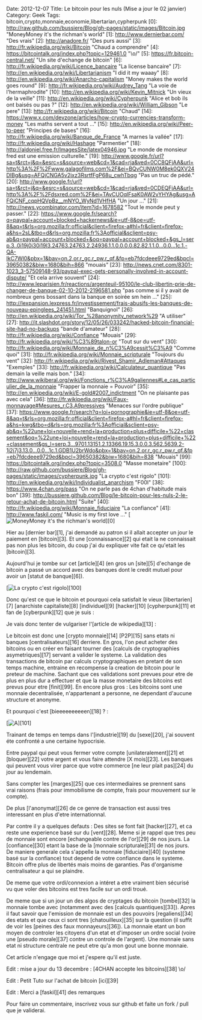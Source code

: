 Date: 2012-12-07
Title: Le bitcoin pour les nuls (Mise a jour le 02 janvier)
Category: Geek
Tags: bitcoin,crypto,monnaie,economie,libertarian,cypherpunk
[0]: http://raw.github.com/bussiere/Blog/gh-pages/static/images/Bitcoin.jpg  "MoneyMoney it's the richman's world"
[1]: http://www.dernierbar.com/ "Des vrais"
[2]: http://anadore.fr/ "Des purs aussi"
[3]: http://fr.wikipedia.org/wiki/Bitcoin "Chaud a comprendre"
[4]: https://bitcointalk.org/index.php?topic=129461.0 "\o/"
[5]: https://fr.bitcoin-central.net/ "Un site d'echange de bitcoin"
[6]: http://fr.wikipedia.org/wiki/Licence_bancaire "La license bancaire"
[7]: http://en.wikipedia.org/wiki/Libertarianism "I did it my waaay"
[8]: http://en.wikipedia.org/wiki/Anarcho-capitalism "Money makes the world goes round"
[9]: http://fr.wikipedia.org/wiki/Audrey_Tang "La voie de l'hermaphrodite"
[10]: http://en.wikipedia.org/wiki/Kevin_Mitnick "Un vieux de la veille"
[11]: http://en.wikipedia.org/wiki/Cypherpunk "Alice et bob ils ont baisés ou pas ?"
[12]: http://en.wikipedia.org/wiki/William_Gibson "Le pere"
[13]: http://fr.wikipedia.org/wiki/Bitcoin "Chaud"
[14]: https://www.x.com/devzone/articles/how-crypto-currencies-transform-money "Les maths servent a tout ..."
[15]: http://en.wikipedia.org/wiki/Peer-to-peer "Principes de bases"
[16]: http://fr.wikipedia.org/wiki/Banque_de_France "A marnes la vallée"
[17]: http://fr.wikipedia.org/wiki/Hashage "Parmentier"
[18]: http://aldoniel.free.fr/ImagesSite/latex04946.jpg "Le monde de monsieur fred est une emission culturelle."
[19]: http://www.google.fr/url?sa=t&rct=j&q=&esrc=s&source=web&cd=1&cad=rja&ved=0CC8QFjAA&url=http%3A%2F%2Fwww.galagofilms.com%2F&ei=BQvCUNW0M8ek0QXV24DIBg&usg=AFQjCNGA5v2jxz3RsrtfFgP68u_cwhTbqg "Pas un truc de pédé."
[20]: http://www.google.fr/url?sa=t&rct=j&q=&esrc=s&source=web&cd=1&cad=rja&ved=0CDEQFjAA&url=http%3A%2F%2Fdsxred.com%2F&ei=TAvCUOqlFsaK0AW2vYHYAg&usg=AFQjCNF_cqpHQVpBz__mNYO_WyNd1VHfHA "Un jour ..."
[21]: http://news.ycombinator.com/item?id=1678582 "Tout le monde peut y passer."
[22]: https://www.google.fr/search?q=paypal+account+blocked+hackernews&ie=utf-8&oe=utf-8&aq=t&rls=org.mozilla:fr:official&client=firefox-a#hl=fr&client=firefox-a&hs=2sL&tbo=d&rls=org.mozilla:fr%3Aofficial&sclient=psy-ab&q=paypal+account+blocked+&oq=paypal+account+blocked+&gs_l=serp.3..0i19j0i30i19l3.24763.24763.2.24936.1.1.0.0.0.0.82.82.1.1.0...0.0...1c.1.-QA-IkC7Wl0&pbx=1&bav=on.2,or.r_gc.r_pw.r_qf.&fp=eb7fdcdeee9729ed&bpcl=39650382&biw=1680&bih=866 "mouais"
[23]: http://news.cnet.com/8301-1023_3-57509148-93/paypal-exec-gets-personally-involved-in-account-dispute/ "Et cela arrive souvent"
[24]: http://www.leparisien.fr/reactions/argenteuil-95100/le-club-libertin-prie-de-changer-de-banque-02-10-2012-2196581.php "pas comme si il y avait de nombreux gens bossant dans la banque en soirée sm hein ..."
[25]: http://lexpansion.lexpress.fr/investissement/frais-abusifs-les-banques-de-nouveau-epinglees_241451.html "Banquignol"
[26]: http://en.wikipedia.org/wiki/Tor_%28anonymity_network%29 "A utiliser"
[27]: http://it.slashdot.org/story/12/05/26/033242/hacked-bitcoin-financial-site-had-no-backups "bande d'amateur"
[28]: http://fr.wikipedia.org/wiki/Confiance "Mouais"
[29]: http://fr.wikipedia.org/wiki/%C3%89talon-or "Tout sur du vent"
[30]: http://fr.wikipedia.org/wiki/Monnaie_de_n%C3%A9cessit%C3%A9 "Comme quoi"
[31]: http://fr.wikipedia.org/wiki/Monnaie_scripturale "Toujours du vent"
[32]: http://fr.wikipedia.org/wiki/Rivest_Shamir_Adleman#Attaques "Exemples"
[33]: http://fr.wikipedia.org/wiki/Calculateur_quantique "Pas demain la veille mais bon."
[34]: http://www.wikiberal.org/wiki/Fonctions_r%C3%A9galiennes#Le_cas_particulier_de_la_monnaie "Frapper la monnaie = Pouvoir"
[35]: http://en.wikipedia.org/wiki/E-gold#2007_indictment "On ne plaisante pas avec cela"
[36]: http://fr.wikipedia.org/wiki/Faux-monnayage#Mesures_r.C3.A9pressives "Menaces sur l'ordre publique"
[37]: https://www.google.fr/search?q=loi+pornographie&ie=utf-8&oe=utf-8&aq=t&rls=org.mozilla:fr:official&client=firefox-a#hl=fr&client=firefox-a&hs=kwg&tbo=d&rls=org.mozilla:fr%3Aofficial&sclient=psy-ab&q=%22une+loi+nouvelle+rend+la+production+plus+difficile+%22+classement&oq=%22une+loi+nouvelle+rend+la+production+plus+difficile+%22+classement&gs_l=serp.3...9701.13151.2.13366.19.15.3.0.0.3.562.5639.2-1j2j7j3.13.0...0.0...1c.1.GDB1U2brWdo&pbx=1&bav=on.2,or.r_gc.r_pw.r_qf.&fp=eb7fdcdeee9729ed&bpcl=39650382&biw=1680&bih=838 "Mouais"
[99]: https://bitcointalk.org/index.php?topic=3508.0 "Masse monetaire"
[100]: http://raw.github.com/bussiere/Blog/gh-pages/static/images/cypherpunk.jpg  "La crypto c'est rigolo"
[101]: http://en.wikipedia.org/wiki/Individualist_anarchism "F00l"
[38]: https://www.4chan.org/pass "On ne parle pas de 4chan d'habitude mais bon"
[39]: http://bussiere.github.com/Blog/le-bitcoin-pour-les-nuls-2-le-retour-achat-de-bitcoin.html "Suite"
[40]: http://fr.wikipedia.org/wiki/Monnaie_fiduciaire "La confiance"
[41]: http://www.faskil.com/ "Music is my first love ..."
[![MoneyMoney it's the richman's world](http://raw.github.com/bussiere/Blog/gh-pages/static/images/Bitcoin_thumb.jpg)][0]

Hier au [dernier bar][1], j'ai demandé au patron si il allait accepter un jour le paiement en [bitcoin][3].
Et une [connaissance][2] qui etait la ne connaissait pas non plus les bitcoin, du coup j'ai du expliquer vite fait ce qu'etait les [bitcoin][3].

Aujourd'hui je tombe sur cet [article][4] (en gros un [site][5] d'echange de bitcoin a passé un accord avec des banques dont le credit mutuel pour avoir un [statut de banque][6]).

[![La crypto c'est rigolo](http://raw.github.com/bussiere/Blog/gh-pages/static/images/cypherpunk_thumb.jpg)][100]

Donc qu'est ce que le bitcoin et pourquoi cela satisfait le vieux [libertarien][7] [anarchiste capitaliste][8] [individuel][9] [hacker][10] [cypherpunk][11] et fan de [cyberpunk][12] que je suis :

Je vais donc tenter de vulgariser l'[article de wikipedia][13] :

Le bitcoin est donc une [crypto monnaie][14] [P2P][15] sans etats ni banques [centralisateurs][16] derriere.
En gros, l'on peut acheter des bitcoins ou en créer en faisant tourner des [calculs de cryptographies asymetriques][17] servant a valider le systeme.
La validation des transactions de bitcoin par calculs cryptographiques en pretant de son temps machine, entraine en recompense la creation de bitcoin pour le preteur de machine.
Sachant que ces validations sont prevues pour etre de plus en plus dur a effectuer et que la masse monetaire des bitcoins est prevus pour etre [finit][99].
En encore plus gros : Les bitcoins sont une monnaie decentralisée, n'appartenant a personne, ne dependant d'aucune structure et anonyme.

Et pourquoi c'est [bieeeeeeeeeen][18] ? :

[![A](http://raw.github.com/bussiere/Blog/gh-pages/static/images/200px-Mutualismo_thumb.jpg)][101]

Trainant de temps en temps dans l'[industrie][19] du [sexe][20], j'ai souvent éte confronté a une certaine hypocrisie.

Entre paypal qui peut vous fermer votre compte [unilateralement][21] et [bloquer][22] votre argent et vous faire attendre [X mois][23].
Les banques qui peuvent vous virer parce que votre commerce [ne leur plait pas][24] du jour au lendemain.

Sans compter les [marges][25] que ces intermediaires se prennent sans vrai raisons (frais pour immobilisme de compte, frais pour mouvement sur le compte).

De plus [l'anonymat][26] de ce genre de transaction est aussi tres interessant en plus d'etre internationnal.

Par contre il y a quelques defauts :
Des sites se font fait [hacker][27], et ca reste une experience basé sur du [vent][28]. Meme si je rappel que tres peu de monnaie sont encore [echangeable contre de l'or][29] de nos jours.
La [confiance][30] etant la base de la [monnaie scripturale][31] de nos jours.
De maniere generale cela s'appelle la monnaie [fiduciaire][40] (systeme basé sur la confiance) tout depend de votre confiance dans le systeme.
Bitcoin offre plus de libertés mais moins de garanties. Pas d'organisme centralisateur a qui se plaindre.

De meme que votre ordi/connexion a intéret a etre vraiment bien sécurisé vu que voler des bitcoins est tres facile sur un ordi troué.

De meme que si un jour un des algos de cryptages du bitcoin [tombe][32] la monnaie tombe avec (notamment avec des [calculs quantiques][33]).
Apres il faut savoir que l'emission de monnaie est un des pouvoirs [regaliens][34] des etats et que 
ceux ci sont tres [chatouilleux][35] sur la question (il suffit de voir les [peines des faux monnayeurs][36]).
La monnaie etant un bon moyen de controler les citoyens d'un etat et d'imposer un ordre social (voire une [pseudo morale][37] contre un controle de l'argent).
Une monnaie sans etat ni structure centrale ne peut etre qu'a mon gout une bonne monnaie.

Cet article n'engage que moi et j'espere qu'il est juste.

Edit : mise a jour du 13 decembre : [4CHAN accepte les bitcoins][38] \o/

Edit : Petit Tuto sur l'achat de bitcoin [ici][39]

Edit : Merci a [faskil][41] des remarques

Pour faire un commentaire, inscrivez vous sur github et faite un fork / pull que je validerai.

